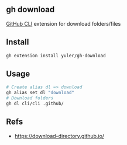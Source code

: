 ## gh download

[GitHub CLI] extension for download folders/files

## Install

```bash
gh extension install yuler/gh-download
```

## Usage

```bash
# Create alias dl => download
gh alias set dl "download"
# Download folders
gh dl cli/cli .github/
```

## Refs

- https://download-directory.github.io/

<!-- Links -->

[github cli]: https://github.com/cli/cli
